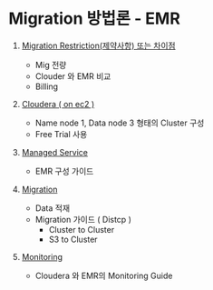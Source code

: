 # Migration 방법론 - EMR

1. [Migration Restriction(제약사항) 또는 차이점](Compare_cdp)
   - Mig 전량
   - Clouder 와 EMR 비교
   - Billing

2. [Cloudera ( on ec2 )](Installed_cdp)
   - Name node 1, Data node 3 형태의 Cluster 구성
   - Free Trial 사용
3. [Managed Service](managed_emr)
   - EMR 구성 가이드
4. [Migration](Migration_cdp)
   - Data 적재
   - Migration 가이드 ( Distcp )
     - Cluster to Cluster
     - S3 to Cluster
5. [Monitoring](monitoring_cdp\monitoring_cdp.html)
   - Cloudera 와 EMR의 Monitoring Guide